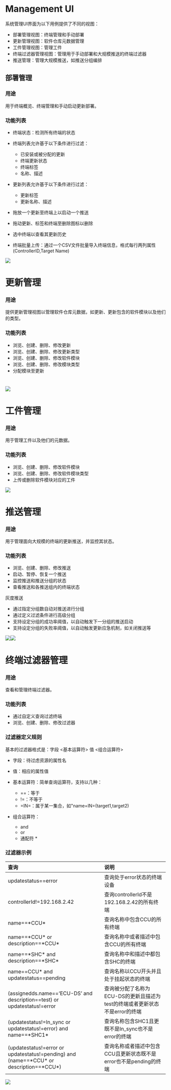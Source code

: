 # Management UI

系统管理UI界面为以下用例提供了不同的视图：

* 部署管理视图：终端管理和手动部署
* 更新管理视图：软件仓库元数据管理
* 工件管理视图：管理工件
* 终端过滤器管理视图：管理用于手动部署和大规模推送的终端过滤器
* 推送管理：管理大规模推送，如推送分组编排

## 部署管理

### 用途

用于终端概览、终端管理和手动启动更新部署。

### 功能列表

* 终端状态：检测所有终端的状态
* 终端列表允许基于以下条件进行过滤：

  * 已安装或被分配的更新
  * 终端更新状态
  * 终端标签
  * 名称、描述

* 更新列表允许基于以下条件进行过滤：

  * 更新标签
  * 更新名称、描述

* 拖放一个更新至终端上以启动一个推送

* 拖动更新、标签和终端至删除图标以删除
* 选中终端以查看其更新历史
* 终端批量上传：通过一个CSV文件批量导入终端信息，格式每行两列属性\(ControllerID,Target Name\)

![](/assets/deployment_mgmt.png)

# 更新管理

### 用途

提供更新管理视图以管理软件仓库元数据，如更新、更新包含的软件模块以及他们的类型。

### 功能列表

* 浏览、创建、删除、修改更新
* 浏览、创建、删除、修改更新类型
* 浏览、创建、删除、修改软件模块
* 浏览、创建、删除、修改模块类型
* 分配模块至更新

# ![](/assets/distribution_mgmt.png)

# 工件管理

### 用途

用于管理工件以及他们的元数据。

### 功能列表

* 浏览、创建、删除、修改软件模块
* 浏览、创建、删除、修改软件模块类型
* 上传或删除软件模块对应的工件

![](/assets/artifact_mgmt.png)

# 推送管理

### 用途

用于管理面向大规模的终端的更新推送，并监控其状态。

### 功能列表

* 浏览、创建、删除、修改推送
* 启动、暂停、恢复一个推送
* 监控推送和推送分组的状态
* 查看推送和各推送组内的终端状态

灰度推送

* 通过指定分组数自动对推送进行分组
* 通过定义过滤条件进行高级分组
* 支持设定分组的成功率阈值，以自动触发下一分组的推送启动
* 支持设定分组的失败率阈值，以自动触发更新应急机制，如关闭推送等

![](/assets/rollout_mgmt.png)![](/assets/rollout_groups.png)

# 终端过滤器管理

### 用途

查看和管理终端过滤器。

### 功能列表

* 通过自定义查询过滤终端
* 浏览、创建、删除、修改过滤器

### 过滤器定义规则

基本的过滤器格式是：字段 &lt;基本运算符&gt; 值 &lt;组合运算符&gt;

* 字段：待过虑资源的属性名
* 值：相应的属性值
* 基本运算符：简单查询运算符，支持以几种：
  * ==：等于
  * !=：不等于
  * =IN=：属于某一集合，如"name=IN=\(target1,target2\)

* 组合运算符：
  * and
  * or
  * 通配符 \*

### 过滤器示例

| 查询 | 说明 |
| :--- | :--- |
| updatestatus==error | 查询处于error状态的终端设备 |
| controllerId!=192.168.2.42 | 查询controllerId不是192.168.2.42的所有终端 |
| name==\*CCU\* | 查询名称中包含CCU的所有终端 |
| name==\*CCU\* or description==\*CCU\* | 查询名称中或者描述中包含CCU的所有终端 |
| name==\*SHC\* and description==\*SHC\* | 查询名称中和描述中都包含SHC的终端 |
| name==CCU\* and updatestatus==pending | 查询名称以CCU开头并且处于挂起状态的终端 |
| \(assignedds.name==‘ECU-DS’ and description==test\) or updatestatus!=error | 查询被分配了名称为ECU-DS的更新且描述为test的终端或者更新状态不是error的终端 |
| \(updatestatus!=In\_sync or updatestatus!=error\) and name==\*SHC1\* | 查询名称包含SHC1且更既不是In\_sync也不是error的终端 |
| \(updatestatus!=error or updatestatus!=pending\) and \(name==\*CCU\* or description==\*CCU\*\) | 查询名称或者描述中包含CCU且更新状态既不是error也不是pending的终端 |

  
![](/assets/target_filter.png)

